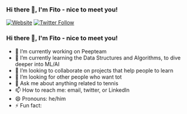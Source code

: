 ### Hi there 👋, I'm Fito - nice to meet you!

[![Website](https://img.shields.io/website?label=fitotoledano.com&style=for-the-badge&url=https%3A%2F%2Ffitotoledano.com)](https://fitotoledano.com/)
[![Twitter Follow](https://img.shields.io/twitter/follow/fitotoledano?color=1DA1F2&logo=twitter&style=for-the-badge)](https://twitter.com/intent/follow?original_referer=https%3A%2F%2Fgithub.com%2Fjlong5795&screen_name=fitotoledano)

### Hi there 👋, I'm Fito - nice to meet you!

- 🔭 I’m currently working on Peepteam
- 🌱 I’m currently learning the Data Structures and Algorithms, to dive deeper into ML/AI
- 👯 I’m looking to collaborate on projects that help people to learn
- 🤔 I’m looking for other people who want tot 
- 💬 Ask me about anything related to tennis
- 📫 How to reach me: email, twitter, or LinkedIn
- 😄 Pronouns: he/him
- ⚡ Fun fact: 


